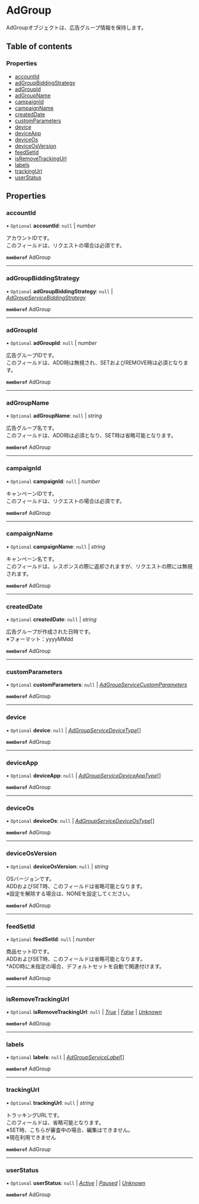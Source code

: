 # AdGroup


<div lang=\"ja\">AdGroupオブジェクトは、広告グループ情報を保持します。</div> 

## Table of contents

### Properties

- [accountId](adgroup.md#accountid)
- [adGroupBiddingStrategy](adgroup.md#adgroupbiddingstrategy)
- [adGroupId](adgroup.md#adgroupid)
- [adGroupName](adgroup.md#adgroupname)
- [campaignId](adgroup.md#campaignid)
- [campaignName](adgroup.md#campaignname)
- [createdDate](adgroup.md#createddate)
- [customParameters](adgroup.md#customparameters)
- [device](adgroup.md#device)
- [deviceApp](adgroup.md#deviceapp)
- [deviceOs](adgroup.md#deviceos)
- [deviceOsVersion](adgroup.md#deviceosversion)
- [feedSetId](adgroup.md#feedsetid)
- [isRemoveTrackingUrl](adgroup.md#isremovetrackingurl)
- [labels](adgroup.md#labels)
- [trackingUrl](adgroup.md#trackingurl)
- [userStatus](adgroup.md#userstatus)

## Properties

### accountId

• `Optional` **accountId**: ``null`` \| *number*

<div lang=\"ja\"> アカウントIDです。<br> このフィールドは、リクエストの場合は必須です。 </div> 

**`memberof`** AdGroup

___

### adGroupBiddingStrategy

• `Optional` **adGroupBiddingStrategy**: ``null`` \| [*AdGroupServiceBiddingStrategy*](adgroupservicebiddingstrategy.md)

**`memberof`** AdGroup

___

### adGroupId

• `Optional` **adGroupId**: ``null`` \| *number*

<div lang=\"ja\"> 広告グループIDです。<br> このフィールドは、ADD時は無視され、SETおよびREMOVE時は必須となります。 </div> 

**`memberof`** AdGroup

___

### adGroupName

• `Optional` **adGroupName**: ``null`` \| *string*

<div lang=\"ja\"> 広告グループ名です。<br> このフィールドは、ADD時は必須となり、SET時は省略可能となります。 </div> 

**`memberof`** AdGroup

___

### campaignId

• `Optional` **campaignId**: ``null`` \| *number*

<div lang=\"ja\"> キャンペーンIDです。<br> このフィールドは、リクエストの場合は必須です。 </div> 

**`memberof`** AdGroup

___

### campaignName

• `Optional` **campaignName**: ``null`` \| *string*

<div lang=\"ja\"> キャンペーン名です。<br> このフィールドは、レスポンスの際に返却されますが、リクエストの際には無視されます。 </div> 

**`memberof`** AdGroup

___

### createdDate

• `Optional` **createdDate**: ``null`` \| *string*

<div lang=\"ja\">広告グループが作成された日時です。<br>※フォーマット：yyyyMMdd</div> 

**`memberof`** AdGroup

___

### customParameters

• `Optional` **customParameters**: ``null`` \| [*AdGroupServiceCustomParameters*](adgroupservicecustomparameters.md)

**`memberof`** AdGroup

___

### device

• `Optional` **device**: ``null`` \| [*AdGroupServiceDeviceType*](./enums/adgroupservicedevicetype.md)[]

**`memberof`** AdGroup

___

### deviceApp

• `Optional` **deviceApp**: ``null`` \| [*AdGroupServiceDeviceAppType*](./enums/adgroupservicedeviceapptype.md)[]

**`memberof`** AdGroup

___

### deviceOs

• `Optional` **deviceOs**: ``null`` \| [*AdGroupServiceDeviceOsType*](./enums/adgroupservicedeviceostype.md)[]

**`memberof`** AdGroup

___

### deviceOsVersion

• `Optional` **deviceOsVersion**: ``null`` \| *string*

<div lang=\"ja\"> OSバージョンです。<br> ADDおよびSET時、このフィールドは省略可能となります。<br> ※設定を解除する場合は、NONEを設定してください。 </div> 

**`memberof`** AdGroup

___

### feedSetId

• `Optional` **feedSetId**: ``null`` \| *number*

<div lang=\"ja\"> 商品セットIDです。<br> ADDおよびSET時、このフィールドは省略可能となります。<br> *ADD時に未指定の場合、デフォルトセットを自動で関連付けます。 </div> 

**`memberof`** AdGroup

___

### isRemoveTrackingUrl

• `Optional` **isRemoveTrackingUrl**: ``null`` \| [*True*](./enums/adgroupserviceisremoveflg.md#true) \| [*False*](./enums/adgroupserviceisremoveflg.md#false) \| [*Unknown*](./enums/adgroupserviceisremoveflg.md#unknown)

**`memberof`** AdGroup

___

### labels

• `Optional` **labels**: ``null`` \| [*AdGroupServiceLabel*](adgroupservicelabel.md)[]

**`memberof`** AdGroup

___

### trackingUrl

• `Optional` **trackingUrl**: ``null`` \| *string*

<div lang=\"ja\">トラッキングURLです。<br> このフィールドは、省略可能となります。<br> ※SET時、こちらが審査中の場合、編集はできません。<br>※現在利用できません</div> 

**`memberof`** AdGroup

___

### userStatus

• `Optional` **userStatus**: ``null`` \| [*Active*](./enums/adgroupserviceuserstatus.md#active) \| [*Paused*](./enums/adgroupserviceuserstatus.md#paused) \| [*Unknown*](./enums/adgroupserviceuserstatus.md#unknown)

**`memberof`** AdGroup
